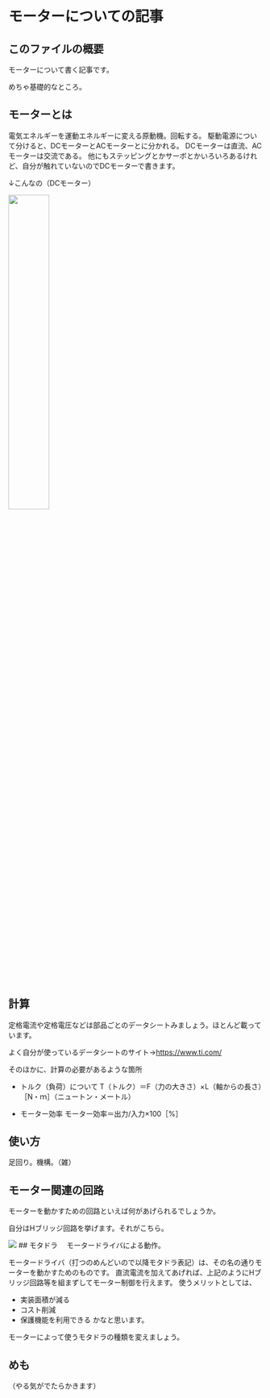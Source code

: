 # モーターについての記事

## このファイルの概要
モーターについて書く記事です。

めちゃ基礎的なところ。

## モーターとは
電気エネルギーを運動エネルギーに変える原動機。回転する。
駆動電源について分けると、DCモーターとACモーターとに分かれる。
DCモーターは直流、ACモーターは交流である。
他にもステッピングとかサーボとかいろいろあるけれど、自分が触れていないのでDCモーターで書きます。

↓こんなの（DCモーター）

<img src="https://engineer-education.com/wp/wp-content/uploads/2021/06/motor-768x576.jpg" width="40%">

## 計算
定格電流や定格電圧などは部品ごとのデータシートみましょう。ほとんど載っています。

よく自分が使っているデータシートのサイト→https://www.ti.com/

そのほかに、計算の必要があるような箇所
- トルク（負荷）について
  T（トルク）＝F（力の大きさ）×L（軸からの長さ）［N・ｍ］（ニュートン・メートル）
  
- モーター効率
  モーター効率＝出力/入力×100［%］

## 使い方
足回り。機構。（雑）

## モーター関連の回路
モーターを動かすための回路といえば何があげられるでしょうか。

自分はHブリッジ回路を挙げます。それがこちら。

<img src="https://user-images.githubusercontent.com/110577719/210214011-7b2dd814-d312-47c1-9094-59e8d03c1aa0.png">
## モタドラ
　モータードライバによる動作。
 
 モータードライバ（打つのめんどいので以降モタドラ表記）は、その名の通りモーターを動かすためのものです。
 直流電流を加えてあげれば、上記のようにHブリッジ回路等を組まずしてモーター制御を行えます。
 使うメリットとしては、
 - 実装面積が減る
 - コスト削減
 - 保護機能を利用できる
 かなと思います。
 
 モーターによって使うモタドラの種類を変えましょう。
## めも
（やる気がでたらかきます）
